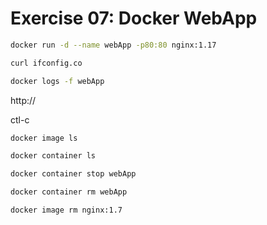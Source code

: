 # Exercise 07: Docker WebApp

~~~bash
docker run -d --name webApp -p80:80 nginx:1.17
~~~

~~~bash
curl ifconfig.co
~~~

~~~bash
docker logs -f webApp
~~~

http://<External IP>

ctl-c

~~~bash
docker image ls
~~~

~~~bash
docker container ls
~~~

~~~bash
docker container stop webApp
~~~

~~~bash
docker container rm webApp
~~~

~~~bash
docker image rm nginx:1.7
~~~
